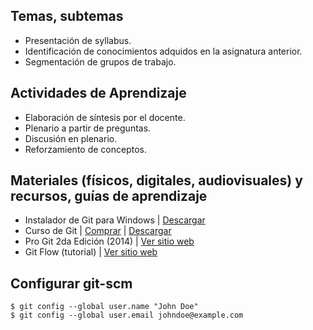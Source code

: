 
## Temas, subtemas

* Presentación de syllabus.
* Identificación de conocimientos adquidos en la asignatura anterior.
* Segmentación de grupos de trabajo.

## Actividades de Aprendizaje

* Elaboración de síntesis por el docente.
* Plenario a partir de preguntas.
* Discusión en plenario.
* Reforzamiento de conceptos.

## Materiales (físicos, digitales, audiovisuales) y recursos, guías de aprendizaje

* Instalador de Git para Windows | [Descargar](https://git-scm.com/download/win)
* Curso de Git | [Comprar](https://www.video2brain.com/mzx/cursos/git) | [Descargar](https://mega.nz/#!ZBYy3J7K!3RKkTWk8FPAPMrer1cuacdx0nHd6WqcrM-aj9iQ3ZH0)
* Pro Git 2da Edición (2014) | [Ver sitio web](https://git-scm.com/book/es/v2)
* Git Flow (tutorial) | [Ver sitio web](http://dazzet.co/tutorial-de-git-flow/)

## Configurar git-scm

    $ git config --global user.name "John Doe"
    $ git config --global user.email johndoe@example.com
